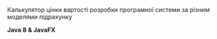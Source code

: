 Калькулятор цінки вартості розробки програмної системи за різним моделями підрахунку

**Java 8 & JavaFX**